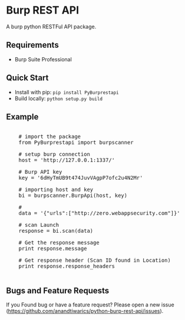 
# Burp REST API

A burp python RESTFul API package.

## Requirements

* Burp Suite Professional

## Quick Start

- Install with pip: ``pip install PyBurprestapi``
- Build locally: ``python setup.py build``


## Example

<pre>

    # import the package
    from PyBurprestapi import burpscanner

    # setup burp connection
    host = 'http://127.0.0.1:1337/'
    
    # Burp API key
    key = '6dHyTmUB9t474JuvVAgpP7ofc2u4N2Mr'

    # importing host and key
    bi = burpscanner.BurpApi(host, key)
    
    #
    data = '{"urls":["http://zero.webappsecurity.com"]}'

    # scan Launch
    response = bi.scan(data)

    # Get the response message
    print response.message
    
    # Get response header (Scan ID found in Location)
    print response.response_headers

</pre>


## Bugs and Feature Requests

If you Found bug or have a feature request? Please open a new issue (https://github.com/anandtiwarics/python-burp-rest-api/issues).

